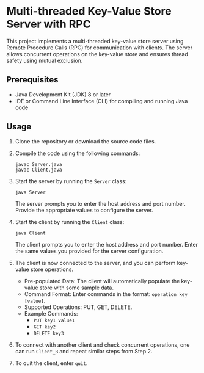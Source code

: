 # Multi-threaded Key-Value Store Server with RPC

This project implements a multi-threaded key-value store server using Remote Procedure Calls (RPC) for communication with clients. The server allows concurrent operations on the key-value store and ensures thread safety using mutual exclusion.

## Prerequisites

- Java Development Kit (JDK) 8 or later
- IDE or Command Line Interface (CLI) for compiling and running Java code

## Usage

1. Clone the repository or download the source code files.

2. Compile the code using the following commands:

   ```
   javac Server.java
   javac Client.java
   ```

3. Start the server by running the `Server` class:

   ```
   java Server
   ```

   The server prompts you to enter the host address and port number. Provide the appropriate values to configure the server.

4. Start the client by running the `Client` class:

   ```
   java Client
   ```

   The client prompts you to enter the host address and port number. Enter the same values you provided for the server configuration.

5. The client is now connected to the server, and you can perform key-value store operations.

    - Pre-populated Data: The client will automatically populate the key-value store with some sample data.
    - Command Format: Enter commands in the format: `operation key [value]`.
    - Supported Operations: PUT, GET, DELETE.
    - Example Commands:
        - `PUT key1 value1`
        - `GET key2`
        - `DELETE key3`
      
6. To connect with another client and check concurrent operations, one can run `Client_B` and repeat similar steps from Step 2. 

7. To quit the client, enter `quit`.

